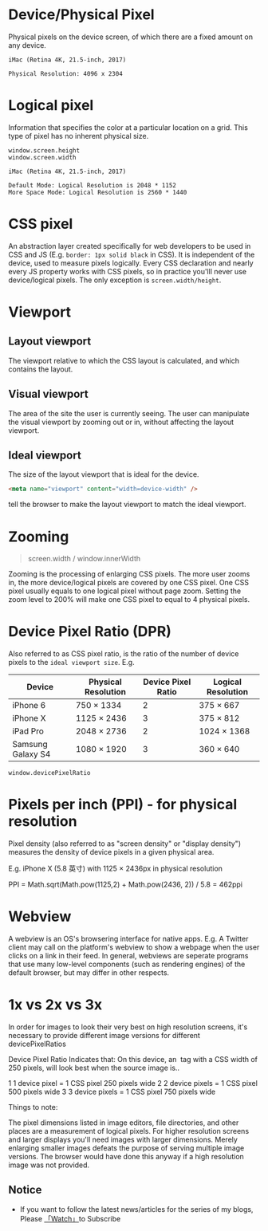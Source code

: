 # Device/Physical Pixel

Physical pixels on the device screen, of which there are a fixed amount on any device.

```
iMac (Retina 4K, 21.5-inch, 2017)

Physical Resolution: 4096 x 2304
```

# Logical pixel

Information that specifies the color at a particular location on a grid. This type of pixel has no inherent physical size.

```
window.screen.height
window.screen.width
```

```
iMac (Retina 4K, 21.5-inch, 2017)

Default Mode: Logical Resolution is 2048 * 1152
More Space Mode: Logical Resolution is 2560 * 1440
```

# CSS pixel

An abstraction layer created specifically for web developers to be used in CSS and JS (E.g. `border: 1px solid black` in CSS). It is independent of the device, used to measure pixels logically. Every CSS declaration and nearly every JS property works with CSS pixels, so in practice you'lll never use device/logical pixels. The only exception is `screen.width/height`.

# Viewport

## Layout viewport

The viewport relative to which the CSS layout is calculated, and which contains the layout.

## Visual viewport

The area of the site the user is currently seeing. The user can manipulate the visual viewport by zooming out or in, without affecting the layout viewport.

## Ideal viewport

The size of the layout viewport that is ideal for the device.

```html
<meta name="viewport" content="width=device-width" />
```

tell the browser to make the layout viewport to match the ideal viewport.

# Zooming

> screen.width / window.innerWidth

Zooming is the processing of enlarging CSS pixels. The more user zooms in, the more device/logical pixels are covered by one CSS pixel. One CSS pixel usually equals to one logical pixel without page zoom. Setting the zoom level to 200% will make one CSS pixel to equal to 4 physical pixels.

# Device Pixel Ratio (DPR)

Also referred to as CSS pixel ratio, is the ratio of the number of device pixels to the `ideal viewport size`. E.g.

| Device            | Physical Resolution | Device Pixel Ratio | Logical Resolution |
| ----------------- | ------------------- | ------------------ | ------------------ |
| iPhone 6          | 750 × 1334          | 2                  | 375 × 667          |
| iPhone X          | 1125 × 2436         | 3                  | 375 × 812          |
| iPad Pro          | 2048 × 2736         | 2                  | 1024 × 1368        |
| Samsung Galaxy S4 | 1080 × 1920         | 3                  | 360 × 640          |

```
window.devicePixelRatio
```

# Pixels per inch (PPI) - for physical resolution

Pixel density (also referred to as "screen density" or "display density") measures the density of device pixels in a given physical area.

E.g. iPhone X (5.8 英寸) with 1125 × 2436px in physical resolution

PPI = Math.sqrt(Math.pow(1125,2) + Math.pow(2436, 2)) / 5.8 = 462ppi

# Webview

A webview is an OS's browsering interface for native apps. E.g. A Twitter client may call on the platform's webview to show a webpage when the user clicks on a link in their feed. In general, webviews are seperate programs that use many low-level components (such as rendering engines) of the default browser, but may differ in other respects.

# 1x vs 2x vs 3x

In order for images to look their very best on high resolution screens, it's necessary to provide different image versions for different devicePixelRatios

Device Pixel Ratio Indicates that: On this device, an <img> tag with a CSS width of 250 pixels, will look best when the source image is..

1 1 device pixel = 1 CSS pixel 250 pixels wide
2 2 device pixels = 1 CSS pixel 500 pixels wide
3 3 device pixels = 1 CSS pixel 750 pixels wide

Things to note:

The pixel dimensions listed in image editors, file directories, and other places are a measurement of logical pixels.
For higher resolution screens and larger displays you'll need images with larger dimensions. Merely enlarging smaller images defeats the purpose of serving multiple image versions. The browser would have done this anyway if a high resolution image was not provided.

## Notice

- If you want to follow the latest news/articles for the series of my blogs, Please [「Watch」](https://github.com/n0ruSh/blogs/)to Subscribe
